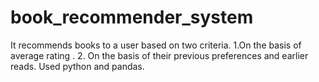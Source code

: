 # book_recommender_system
It recommends books to a user based on two criteria.   1.On the basis of average rating . 2. On the basis of their previous preferences and earlier reads. 
Used python and pandas.
